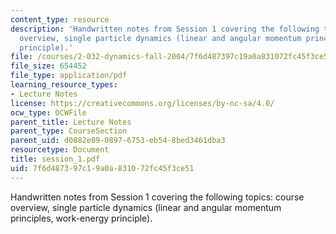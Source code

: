 ```yaml
---
content_type: resource
description: 'Handwritten notes from Session 1 covering the following topics: course
  overview, single particle dynamics (linear and angular momentum principles, work-energy
  principle).'
file: /courses/2-032-dynamics-fall-2004/7f6d487397c19a0a831072fc45f3ce51_session_1.pdf
file_size: 654452
file_type: application/pdf
learning_resource_types:
- Lecture Notes
license: https://creativecommons.org/licenses/by-nc-sa/4.0/
ocw_type: OCWFile
parent_title: Lecture Notes
parent_type: CourseSection
parent_uid: d0882e89-0897-6753-eb54-8bed3461dba3
resourcetype: Document
title: session_1.pdf
uid: 7f6d4873-97c1-9a0a-8310-72fc45f3ce51
---
```

Handwritten notes from Session 1 covering the following topics: course overview, single particle dynamics (linear and angular momentum principles, work-energy principle).